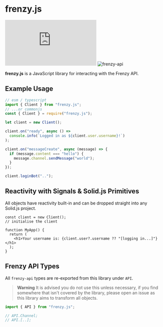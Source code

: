 # frenzy.js

![frenzy.js](https://img.shields.io/npm/v/frenzy.js) ![frenzy-api](https://img.shields.io/npm/v/frenzy-api?label=Frenzy%20API)

**frenzy.js** is a JavaScript library for interacting with the Frenzy API.

## Example Usage

```javascript
// esm / typescript
import { Client } from "frenzy.js";
// ...or commonjs
const { Client } = require("frenzy.js");

let client = new Client();

client.on("ready", async () =>
  console.info(`Logged in as ${client.user.username}!`)
);

client.on("messageCreate", async (message) => {
  if (message.content === "hello") {
    message.channel.sendMessage("world");
  }
});

client.loginBot("..");
```

## Reactivity with Signals & Solid.js Primitives

All objects have reactivity built-in and can be dropped straight into any Solid.js project.

```tsx
const client = new Client();
// initialise the client

function MyApp() {
  return (
    <h1>Your username is: {client.user?.username ?? "[logging in...]"}</h1>
  );
}
```

## Frenzy API Types

All `frenzy-api` types are re-exported from this library under `API`.

> **Warning**
> It is advised you do not use this unless necessary, if you find somewhere that isn't covered by the library, please open an issue as this library aims to transform all objects.

```typescript
import { API } from "frenzy.js";

// API.Channel;
// API.[..];
```
